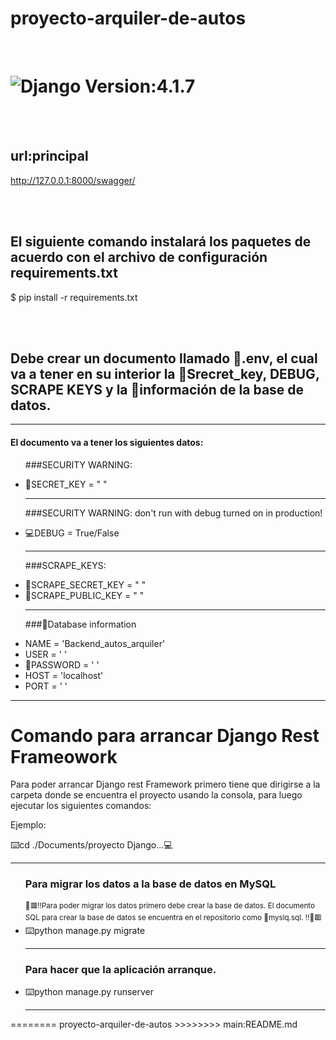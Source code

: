 # proyecto-arquiler-de-autos


<br>

<h1><img src="https://img.shields.io/badge/Django-092E20?style=for-the-badge&logo=django&logoColor=white" title="Django"/> Version:4.1.7</h1>

<br>
<br>


## url:principal
http://127.0.0.1:8000/swagger/

<br>
<br>

## El siguiente comando instalará los paquetes de acuerdo con el archivo de configuración requirements.txt
$ pip install -r requirements.txt

<br>
<br>
<h2>Debe crear un documento llamado 📄.env, el cual va a 
 tener en su interior la 🔐Srecret_key,  DEBUG, SCRAPE KEYS y la 📝información de la base de datos.
</h2>
<hr>
<div>
 <h4> El documento  va a tener los siguientes datos:</h4>
 <ul>
  <p>###SECURITY WARNING: </p>
  <li>🔐SECRET_KEY = " "</li>
  <hr>
  
  <p>###SECURITY WARNING: don't run with debug turned on in production!</p>
  <li>💻DEBUG = True/False</li>
  <hr>

  <p>###SCRAPE_KEYS: </p>
  <li>🔐SCRAPE_SECRET_KEY = " "</li>
  <li>🔐SCRAPE_PUBLIC_KEY = " "</li>
  <hr>
  
  <p>###📄Database information</p>
  <li>NAME = 'Backend_autos_arquiler'</li>
  <li>USER = ' '</li>
  <li>🔐PASSWORD = ' '</li>
  <li>HOST = 'localhost'</li>
  <li>PORT = ' '</li>
 </ul>
</div>
<hr>


<h1>Comando para arrancar Django Rest  Frameowork</h1>
<p>Para poder arrancar Django rest Framework primero tiene que dirigirse a la carpeta donde
se encuentra el proyecto usando la consola, para luego ejecutar los siguientes comandos:</p>

<div>
<p>Ejemplo:</p>
<p>⌨️cd ./Documents/proyecto Django...💻</p>
</div>

<hr>
<ul>
<h3>Para migrar los datos a la base de datos en MySQL</h3>
 <small>
 🔴🟥‼️Para poder migrar los datos primero debe crear la base de datos. El documento SQL para crear la base de datos se encuentra en el repositorio como 📄myslq.sql.
  ‼️🔴🟥
 </small>
 
 <li>⌨️python manage.py migrate</li>
<hr>
<h3>Para hacer que la aplicación arranque.</h3>
 <li>⌨️python manage.py runserver</li>
<hr>

</ul>
========
proyecto-arquiler-de-autos
>>>>>>>> main:README.md
